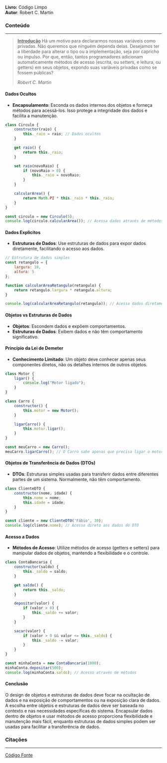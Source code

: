 **Livro:** Código Limpo<br>
**Autor**: Robert C. Martin

### Conteúdo
----------------
> <u><b>Introdução</b></u>
>Há um motivo para declararmos nossas variáveis como privadas. Não queremos que ninguém dependa delas. Desejamos ter a liberdade para alterar o tipo ou a implementação, seja por capricho ou impulso. Por que, então, tantos programadores adicionam automaticamente métodos de acesso (escrita, ou setters, e leitura, ou getters) em seus objetos, expondo suas variáveis privadas como se fossem públicas?
>
>  *Robert C. Martin*

#### Dados Ocultos

- **Encapsulamento**: Esconda os dados internos dos objetos e forneça métodos para acessá-los. Isso protege a integridade dos dados e facilita a manutenção.

```js
class Circulo {
    constructor(raio) {
        this._raio = raio; // Dados ocultos
    }

    get raio() {
        return this._raio;
    }

    set raio(novoRaio) {
        if (novoRaio > 0) {
            this._raio = novoRaio;
        }
    }

    calcularArea() {
        return Math.PI * this._raio * this._raio;
    }
}

const circulo = new Circulo(5);
console.log(circulo.calcularArea()); // Acessa dados através de métodos
```

#### Dados Explicítos

- **Estruturas de Dados**: Use estruturas de dados para expor dados diretamente, facilitando o acesso aos dados.

```js
// Estrutura de dados simples
const retangulo = {
    largura: 10,
    altura: 5
};

function calcularAreaRetangulo(retangulo) {
    return retangulo.largura * retangulo.altura;
}

console.log(calcularAreaRetangulo(retangulo)); // Acessa dados diretamente
```

#### Objetos vs Estruturas de Dados

- **Objetos**: Escondem dados e expõem comportamentos.
- **Estruturas de Dados**: Exibem dados e não têm comportamento significativo.

#### Princípio da Lei de Demeter

- **Conhecimento Limitado**: Um objeto deve conhecer apenas seus componentes diretos, não os detalhes internos de outros objetos.

```js
class Motor {
    ligar() {
        console.log("Motor ligado");
    }
}

class Carro {
    constructor() {
        this.motor = new Motor();
    }

    ligarCarro() {
        this.motor.ligar();
    }
}

const meuCarro = new Carro();
meuCarro.ligarCarro(); // O Carro sabe apenas que precisa ligar o motor, sem acessar diretamente o motor
```

#### Objetos de Transferência de Dados (DTOs)

- **DTOs**: Estruturas simples usadas para transferir dados entre diferentes partes de um sistema. Normalmente, não têm comportamento.

```js
class ClienteDTO {
    constructor(nome, idade) {
        this.nome = nome;
        this.idade = idade;
    }
}

const cliente = new ClienteDTO('Fábio', 30);
console.log(cliente.nome); // Acesso direto aos dados do DTO
```

#### Acesso a Dados

- **Métodos de Acesso**: Utilize métodos de acesso (getters e setters) para manipular dados de objetos, mantendo a flexibilidade e o controle.

```js
class ContaBancaria {
    constructor(saldo) {
        this._saldo = saldo;
    }

    get saldo() {
        return this._saldo;
    }

    depositar(valor) {
        if (valor > 0) {
            this._saldo += valor;
        }
    }

    sacar(valor) {
        if (valor > 0 && valor <= this._saldo) {
            this._saldo -= valor;
        }
    }
}

const minhaConta = new ContaBancaria(1000);
minhaConta.depositar(500);
console.log(minhaConta.saldo); // Acesso através de métodos
```

#### Conclusão

O design de objetos e estruturas de dados deve focar na ocultação de dados e na exposição de comportamentos ou na exposição clara de dados. A escolha entre objetos e estruturas de dados deve ser baseada no contexto e nas necessidades específicas do sistema. Encapsular dados dentro de objetos e usar métodos de acesso proporciona flexibilidade e manutenção mais fácil, enquanto estruturas de dados simples podem ser usadas para facilitar a transferência de dados.
### Citações
---------
[Código Fonte](https://www.youtube.com/watch?v=kKjU57F1Zf8&list=PLVc5bWuiFQ8H5P-7QB1_3LOJkOZNMnnpg&index=6)
